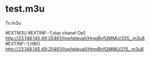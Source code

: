 # test.m3u
Tv.m3u

#EXTM3U
#EXTINF:-1,star chanel Op1
http://23.148.145.49:25461/live/televall/HmpBvfQMMU/205_.m3u8
#EXTINF:-1,HBO
http://23.148.145.49:25461/live/televall/HmpBvfQMMU/215_.m3u8


